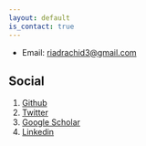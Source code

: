 ```yaml
---
layout: default
is_contact: true
---
```


* Email: [riadrachid3@gmail.com](mailto:riadrachid3@gmail.com)

## Social

1. [Github](https://github.com/Rachine)
2. [Twitter](https://twitter.com/RachidRiad)
3. [Google Scholar](https://scholar.google.fr/citations?user=eIWHQnoAAAAJ&hl=fr)
4. [Linkedin](https://www.linkedin.com/in/rachidriad)
